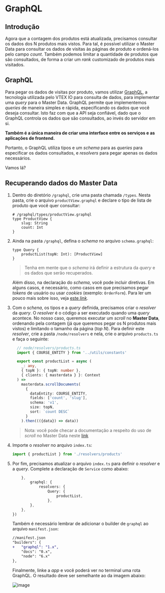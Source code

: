 # GraphQL

## Introdução

Agora que a contagem dos produtos está atualizada, precisamos consultar os dados dos N produtos mais vistos. Para tal, é possível utilizar o Master Data para consultar os dados de visitas às páginas de produto e ordená-los pelo campo _count_. Também podemos limitar a quantidade de produtos que são consultados, de forma a criar um _rank_ customizado de produtos mais visitados.

## GraphQL

Para pegar os dados de visitas por produto, vamos utilizar [GraphQL](https://graphql.org/), a tecnologia utilizada pelo VTEX IO para consulta de dados, para implementar uma _query_ para o Master Data. GraphQL permite que implementemos _queries_ de maneira simples e rápida, especificando os dados que você deseja consultar. Isto faz com que a API seja confiável, dado que o GraphQL controla os dados que são consultados, ao invés do servidor em si.

**Também é a única maneira de criar uma interface entre os serviços e as aplicações de frontend.**

Portanto, o GraphQL utiliza tipos e um _schema_ para as _queries_ para especificar os dados consultados, e _resolvers_ para pegar apenas os dados necessários.

Vamos lá?

## Recuperando dados do Master Data

1. Dentro do diretório `/graphql`, crie uma pasta chamada `/types`. Nesta pasta, crie o arquivo `productView.graphql` e declare o tipo de lista de produto que você quer consultar:

   ```
   # /graphql/types/productView.graphql
   type ProductView {
       slug: String
       count: Int
   }
   ```

2. Ainda na pasta `/graphql`, defina o _schema_ no arquivo `schema.graphql`:

   ```
   type Query {
       productList(topN: Int): [ProductView]
   }
   ```

   > Tenha em mente que o _schema_ irá definir a estrutura da _query_ e os dados que serão recuperados.
  
    Além disso, na declaração do _schema_, você pode incluir diretivas. Em alguns casos, é necessário, como casos em que precisamos pegar _tokens_ de usuário ou usar _cookies_ (exemplo: `OrderForm`). Para ler um pouco mais sobre isso, veja [este _link_](https://github.com/vtex-apps/graphql-example).

3. Com o _schena_, os tipos e a _query_ definida, precisamos criar o _resolver_ da _query_. O _resolver_ é o código a ser executado quando uma _query_ acontece. No nosso caso, queremos executar um _scroll_ no **Master Data**, ordenando pela contagem (já que queremos pegar os N produtos mais vistos) e limitando o tamanho da página (_top N_). Para definir este _resolver_, crie a pasta `/node/resolvers` e nela, crie o arquivo `products.ts` e faça o seguinte:

    ```ts
      // node/resolvers/products.ts
      import { COURSE_ENTITY } from '../utils/constants'

      export const productList = async (
        _: any,
        { topN }: { topN: number },
        { clients: { masterdata } }: Context
      ) =>
        masterdata.scrollDocuments(
          {
            dataEntity: COURSE_ENTITY,
            fields: ['count', 'slug'],
            schema: 'v1',
            size: topN,
            sort: `count DESC`
          }
        ).then((({data}) => data))
    ```

   > Nota: você pode checar a documentação a respeito do uso de _scroll_ no Master Data neste [link](https://help.vtex.com/tutorial/querying-the-master-data-via-scroll-path--tutorials_4631)

4. Importe o _resolver_ no arquivo `index.ts`:

    ```ts
    import { productList } from './resolvers/products'
    ```

5. Por fim, precisamos atualizar o arquivo `index.ts` para definir o _resolver_ e a _query_. Complete a declaração de `Service` como abaixo:

    ```ts
        },
            graphql: {
                resolvers: {
                    Query: {
                        productList,
                    },
            },
        },
    })
    ```

    Também é necessário lembrar de adicionar o builder de `graphql` ao arquivo `manifest.json`:

    ```diff
    //manifest.json
    "builders": {
    +   "graphql": "1.x",
        "docs": "0.x",
        "node": "6.x"
    },
    ```

    Finalmente, linke a _app_ e você poderá ver no terminal uma rota GraphQL. O resultado deve ser semelhante ao da imagem abaixo:

    ![image](https://user-images.githubusercontent.com/43679629/82947940-3c4faa80-9f77-11ea-8bfa-138d11cdec1f.png)
